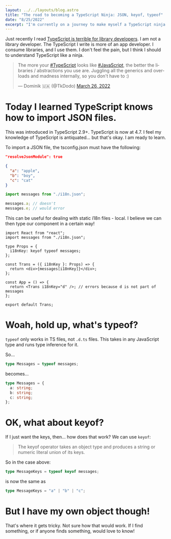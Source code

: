 ```yaml
---
layout: ../../layouts/blog.astro
title: "The road to becoming a TypeScript Ninja: JSON, keyof, typeof"
date: "8/25/2022"
excerpt: "I'm currently on a journey to make myself a TypeScript ninja. Come join me for a long part series of things I learn new on TypeScript!"
---
```


Just recently I read [TypeScript is terrible for library developers](https://erock.prose.sh/typescript-terrible-for-library-developers). I am not a library developer. The TypeScript I write is more of an app developer. I consume libraries, and I use them. I don't feel the pain, but I think I should to understand TypeScript like a ninja.

<div class="flex items-center justify-items-center w-full bg-black p-4 m-4">
<div class="mx-auto"><blockquote class="twitter-tweet"><p lang="en" dir="ltr">The more your <a href="https://twitter.com/hashtag/TypeScript?src=hash&amp;ref_src=twsrc%5Etfw">#TypeScript</a> looks like <a href="https://twitter.com/hashtag/JavaScript?src=hash&amp;ref_src=twsrc%5Etfw">#JavaScript</a>, the better the libraries / abstractions you use are. Juggling all the generics and overloads and madness internally, so you don&#39;t have to :)</p>&mdash; Dominik 🇺🇦 (@TkDodo) <a href="https://twitter.com/TkDodo/status/1507683205310291972?ref_src=twsrc%5Etfw">March 26, 2022</a></blockquote> <script async src="https://platform.twitter.com/widgets.js" charset="utf-8"></script></div>
</div>

# Today I learned TypeScript knows how to import JSON files.

This was introduced in TypeScript 2.9+. TypeScript is now at 4.7. I feel my knowledge of TypeScript is antiquated... but that's okay. I am ready to learn.

To import a JSON file, the tsconfig.json must have the following:

```json
"resolveJsonModule": true
```

```json
{
  "a": "apple",
  "b": "boy",
  "c": "cat"
}
```

```ts
import messages from "./i18n.json";

messages.a; // doesn't
messages.e; // would error
```

This can be useful for dealing with static i18n files - local. I believe we can then type our component in a certain way!

```tsx
import React from "react";
import messages from "./i18n.json";

type Props = {
  i18nKey: keyof typeof messages;
};

const Trans = ({ i18nKey }: Props) => {
  return <div>{messages[i18nKey]}</div>;
};

const App = () => {
  return <Trans i18nKey="d" />; // errors because d is not part of messages
};

export default Trans;
```

# Woah, hold up, what's typeof?

`typeof` only works in TS files, not `.d.ts` files. This takes in any JavaScript type and runs type inference for it.

So...

```ts
type Messages = typeof messages;
```

becomes...

```ts
type Messages = {
  a: string;
  b: string;
  c: string;
};
```

# OK, what about keyof?

If I just want the keys, then... how does that work? We can use `keyof`:

> The keyof operator takes an object type and produces a string or numeric literal union of its keys.

So in the case above:

```ts
type MessageKeys = typeof keyof messages;
```

is now the same as

```ts
type MessageKeys = "a" | "b" | "c";
```

# But I have my own object though!

That's where it gets tricky. Not sure how that would work. If I find something, or if anyone finds something, would love to know!
